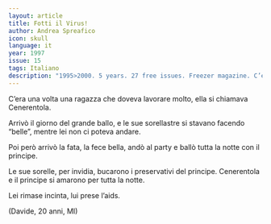 ```yaml
---
layout: article
title: Fotti il Virus!
author: Andrea Spreafico
icon: skull
language: it
year: 1997
issue: 15
tags: Italiano
description: "1995>2000. 5 years. 27 free issues. Freezer magazine. C’era una volta una ragazza che doveva lavorare molto, ella si chiamava Cenerentola. Arrivò il giorno del grande ballo, e le sue sorellastre si stavano facendo “belle”, mentre lei non ci poteva andare."
---
```


C’era una volta una ragazza che doveva lavorare molto, ella si chiamava Cenerentola.

Arrivò il giorno del grande ballo, e le sue sorellastre si stavano facendo “belle”, mentre lei non ci poteva andare.

Poi però arrivò la fata, la fece bella, andò al party e ballò tutta la notte con il principe.

Le sue sorelle, per invidia, bucarono i preservativi del principe. Cenerentola e il principe si amarono per tutta la notte.

Lei rimase incinta, lui prese l’aids.

(Davide, 20 anni, MI)

